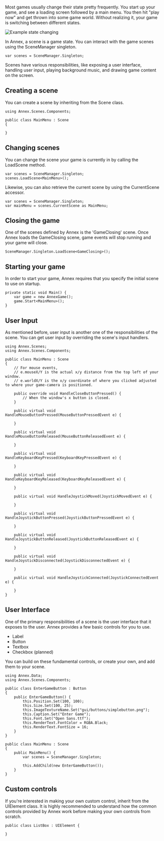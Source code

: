 Most games usually change their state pretty frequently. You start up your game, and see a loading screen followed by a main menu. You then hit "play now" and get thrown into some game world. Without realizing it, your game is switching between different states.

![Example state changing](https://i.imgur.com/aCfsysf.png)

In Annex, a scene is a game state. You can interact with the game scenes using the SceneManager singleton.

``` CSharp
var scenes = SceneManager.Singleton;
```

Scenes have various responsibilities, like exposing a user interface, handling user input, playing background music, and drawing game content on the screen.

## Creating a scene
You can create a scene by inheriting from the Scene class.
``` CSharp
using Annex.Scenes.Components;

public class MainMenu : Scene 
{

}
```

## Changing scenes
You can change the scene your game is currently in by calling the LoadScene method.
``` CSharp
var scenes = SceneManager.Singleton;
scenes.LoadScene<MainMenu>();
```

Likewise, you can also retrieve the current scene by using the CurrentScene accessor.
``` CSharp
var scenes = SceneManager.Singleton;
var mainMenu = scenes.CurrentScene as MainMenu;
```

## Closing the game
One of the scenes defined by Annex is the 'GameClosing' scene. Once Annex loads the GameClosing scene, game events will stop running and your game will close.

``` CSharp
SceneManager.Singleton.LoadScene<GameClosing>();
```

## Starting your game
In order to start your game, Annex requires that you specify the initial scene to use on startup.

``` CSharp
private static void Main() {
    var game = new AnnexGame();
    game.Start<MainMenu>();
}
```

## User Input
As mentioned before, user input is another one of the responsibilities of the scene. You can get user input by overriding the scene's input handlers.
``` CSharp
using Annex.Scenes;
using Annex.Scenes.Components;

public class MainMenu : Scene
{
    // For mouse events,
    // e.mouseX/Y is the actual x/y distance from the top left of your window.
    // e.worldX/Y is the x/y coordinate of where you clicked adjusted to where your game-camera is positioned.

    public override void HandleCloseButtonPressed() {
        // When the window's x button is closed.
    }

    public virtual void HandleMouseButtonPressed(MouseButtonPressedEvent e) {
    
    }

    public virtual void HandleMouseButtonReleased(MouseButtonReleasedEvent e) {

    }

    public virtual void HandleKeyboardKeyPressed(KeyboardKeyPressedEvent e) {

    }
        
    public virtual void HandleKeyboardKeyReleased(KeyboardKeyReleasedEvent e) {

    }

    public virtual void HandleJoystickMoved(JoystickMovedEvent e) {

    }

    public virtual void HandleJoystickButtonPressed(JoystickButtonPressedEvent e) {

    }

    public virtual void HandleJoystickButtonReleased(JoystickButtonReleasedEvent e) {

    }

    public virtual void HandleJoystickDisconnected(JoystickDisconnectedEvent e) {

    }

    public virtual void HandleJoystickConnected(JoystickConnectedEvent e) {

    }
}

```

## User Interface
One of the primary responsibilities of a scene is the user interface that it exposes to the user. Annex provides a few basic controls for you to use.

- Label
- Button
- Textbox
- Checkbox (planned)

You can build on these fundamental controls, or create your own, and add them to your scene.

``` CSharp
using Annex.Data;
using Annex.Scenes.Components;

public class EnterGameButton : Button
{
    public EnterGameButton() {
        this.Position.Set(100, 100);
        this.Size.Set(100, 25);
        this.ImageTextureName.Set("gui/buttons/simplebutton.png");
        this.Caption.Set("Enter Game");
        this.Font.Set("Open Sans.ttf");
        this.RenderText.FontColor = RGBA.Black;
        this.RenderText.FontSize = 16;
    }
}

public class MainMenu : Scene
{
    public MainMenu() {
        var scenes = SceneManager.Singleton;

        this.AddChild(new EnterGameButton());
    }
}
```

## Custom controls
If you're interested in making your own custom control, inherit from the UIElement class. It is highly recommended to understand how the common controls provided by Annex work before making your own controls from scratch.
``` CSharp
public class ListBox : UIElement {

}
```